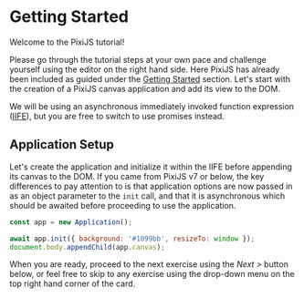 # Getting Started

Welcome to the PixiJS tutorial!

Please go through the tutorial steps at your own pace and challenge yourself using the editor on the right hand side. Here PixiJS has already been included as guided under the [Getting Started](/8.x/guides/basics/getting-started#loading-pixijs) section. Let's start with the creation of a PixiJS canvas application and add its view to the DOM.

We will be using an asynchronous immediately invoked function expression ([IIFE](https://developer.mozilla.org/en-US/docs/Glossary/IIFE)), but you are free to switch to use promises instead.

## Application Setup

Let's create the application and initialize it within the IIFE before appending its canvas to the DOM. If you came from PixiJS v7 or below, the key differences to pay attention to is that application options are now passed in as an object parameter to the `init` call, and that it is asynchronous which should be awaited before proceeding to use the application.

```javascript
const app = new Application();

await app.init({ background: '#1099bb', resizeTo: window });
document.body.appendChild(app.canvas);
```

When you are ready, proceed to the next exercise using the _Next >_ button below, or feel free to skip to any exercise using the drop-down menu on the top right hand corner of the card.
